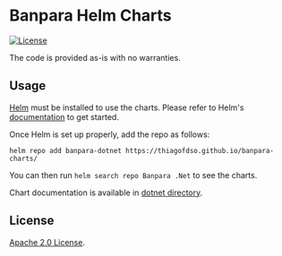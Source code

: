 # Banpara Helm Charts

[![License](https://img.shields.io/badge/License-Apache%202.0-blue.svg)](https://opensource.org/licenses/Apache-2.0)

The code is provided as-is with no warranties.

## Usage

[Helm](https://helm.sh) must be installed to use the charts.
Please refer to Helm's [documentation](https://helm.sh/docs/) to get started.

Once Helm is set up properly, add the repo as follows:

```console
helm repo add banpara-dotnet https://thiagofdso.github.io/banpara-charts/
```

You can then run `helm search repo Banpara .Net` to see the charts.

<!-- Keep full URL links to repo files because this README syncs from main to gh-pages.  -->
Chart documentation is available in [dotnet directory](https://github.com/thiagofdso/banpara-charts/blob/main/charts/banpara-dotnet/README.md).

## License

<!-- Keep full URL links to repo files because this README syncs from main to gh-pages.  -->
[Apache 2.0 License](https://github.com/thiagofdso/banpara-charts/blob/main/LICENSE).